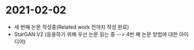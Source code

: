 # 2021-02-02
* 세 번째 논문 작성중(Related work 전까지 작성 완료)
* StarGAN V2 (응용하기 위해 우선 논문 읽는 중 --> 4번 째 논문 방법에 대한 아이디어)
